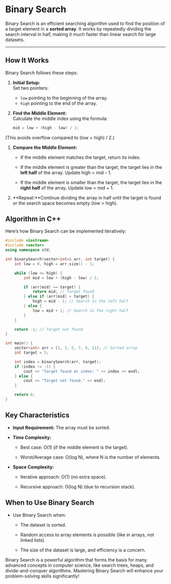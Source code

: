 # **Binary Search**

Binary Search is an efficient searching algorithm used to find the position of a target element in a **sorted array**. It works by repeatedly dividing the search interval in half, making it much faster than linear search for large datasets.

---

## **How It Works**
Binary Search follows these steps:

1. **Initial Setup:**  
   Set two pointers:  
   - `low` pointing to the beginning of the array.  
   - `high` pointing to the end of the array.  

2. **Find the Middle Element:**  
   Calculate the middle index using the formula:  
   ```cpp
   mid = low + (high - low) / 2;


(This avoids overflow compared to (low + high) / 2.)

1.  **Compare the Middle Element:**
    
    *   If the middle element matches the target, return its index.
        
    *   If the middle element is greater than the target, the target lies in the **left half** of the array. Update high = mid - 1.
        
    *   If the middle element is smaller than the target, the target lies in the **right half** of the array. Update low = mid + 1.
        
2.  **Repeat:**Continue dividing the array in half until the target is found or the search space becomes empty (low > high).
    

**Algorithm in C++**
--------------------

Here’s how Binary Search can be implemented iteratively:

```cpp
#include <iostream>
#include <vector>
using namespace std;

int binarySearch(vector<int>& arr, int target) {
    int low = 0, high = arr.size() - 1;

    while (low <= high) {
        int mid = low + (high - low) / 2;

        if (arr[mid] == target) {
            return mid; // Target found
        } else if (arr[mid] > target) {
            high = mid - 1; // Search in the left half
        } else {
            low = mid + 1; // Search in the right half
        }
    }

    return -1; // Target not found
}

int main() {
    vector<int> arr = {1, 3, 5, 7, 9, 11}; // Sorted array
    int target = 5;

    int index = binarySearch(arr, target);
    if (index != -1) {
        cout << "Target found at index: " << index << endl;
    } else {
        cout << "Target not found." << endl;
    }

    return 0;
}
```

**Key Characteristics**
-----------------------

*   **Input Requirement:** The array must be sorted.
    
*   **Time Complexity:**
    
    *   Best case: O(1) (if the middle element is the target).
        
    *   Worst/Average case: O(log N), where N is the number of elements.
        
*   **Space Complexity:**
    
    *   Iterative approach: O(1) (no extra space).
        
    *   Recursive approach: O(log N) (due to recursion stack).
        

**When to Use Binary Search**
-----------------------------

*   Use Binary Search when:
    
    *   The dataset is sorted.
        
    *   Random access to array elements is possible (like in arrays, not linked lists).
        
    *   The size of the dataset is large, and efficiency is a concern.
        

Binary Search is a powerful algorithm that forms the basis for many advanced concepts in computer science, like search trees, heaps, and divide-and-conquer algorithms. Mastering Binary Search will enhance your problem-solving skills significantly!
